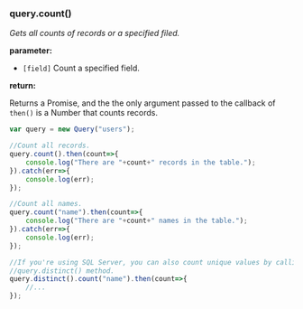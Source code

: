 ### query.count()

*Gets all counts of records or a specified filed.*

**parameter:**

- `[field]` Count a specified field.

**return:**

Returns a Promise, and the the only argument passed to the callback of 
`then()` is a Number that counts records.

```javascript
var query = new Query("users");

//Count all records.
query.count().then(count=>{
    console.log("There are "+count+" records in the table.");
}).catch(err=>{
    console.log(err);
});

//Count all names.
query.count("name").then(count=>{
    console.log("There are "+count+" names in the table.");
}).catch(err=>{
    console.log(err);
});

//If you're using SQL Server, you can also count unique values by calling 
//query.distinct() method.
query.distinct().count("name").then(count=>{
    //...
});
```